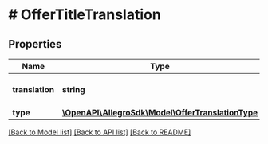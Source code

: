 # # OfferTitleTranslation

## Properties

Name | Type | Description | Notes
------------ | ------------- | ------------- | -------------
**translation** | **string** | Offer title translation content | [optional]
**type** | [**\OpenAPI\AllegroSdk\Model\OfferTranslationType**](OfferTranslationType.md) |  | [optional]

[[Back to Model list]](../../README.md#models) [[Back to API list]](../../README.md#endpoints) [[Back to README]](../../README.md)
